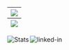<!---### Hi there 👋
- 🔭 I’m currently working on Machine Learning
- 📫 You can reach me linkedin: https://www.linkedin.com/in/a-s-l-manasa-ba8b371bb/
- I am practicing Competetive Coding
- 💬 Ask me about Database Management
- 👯 I’m looking to collaborate on Internships.


<img align="left" alt="Stats" src="https://github-readme-stats.vercel.app/api?username=ASLManasa&&show_icons=true&title_color=ffffff&icon_color=bb2acf&text_color=daf7dc&bg_color=151515" />
<img align="left" alt="Stats" src="https://github-readme-stats.vercel.app/api/top-langs/?username=ASLManasa&exclude_repo=github-readme-stats,ASLManasa.github.io" />





**ASLManasa/ASLManasa** is a ✨ _special_ ✨ repository because its `README.md` (this file) appears on your GitHub profile.

Here are some ideas to get you started:

- 🔭 I’m currently working on ...
- 🌱 I’m currently learning ...
- 👯 I’m looking to collaborate on ...
- 🤔 I’m looking for help with ...
- 💬 Ask me about ...
- 📫 How to reach me: ...
- 😄 Pronouns: ...
- ⚡ Fun fact: ...
-->
<table align="center">
<thead>
<tr>
<th style="text-align:center"><img src="https://github-readme-streak-stats.herokuapp.com/?user=ASLManasa&theme=tokyonight"></th>
</tr>
<tr>
<th style="text-align:center"><img src="https://github-readme-stats.vercel.app/api?username=ASLManasa"></th>
</tr>
</thead>
</table>
<img align="left" alt="Stats" src="https://github-readme-stats.vercel.app/api/top-langs/?username=ASLManasa&exclude_repo=github-readme-stats,ASLManasa.github.io" />
<a align="right" href=https://www.linkedin.com/in/a-s-l-manasa-ba8b371bb/><img align="left" alt="linked-in" src="https://img.shields.io/badge/linkedin-%230077B5.svg?&style=for-the-badge&logo=linkedin&logoColor=white" /></a>




